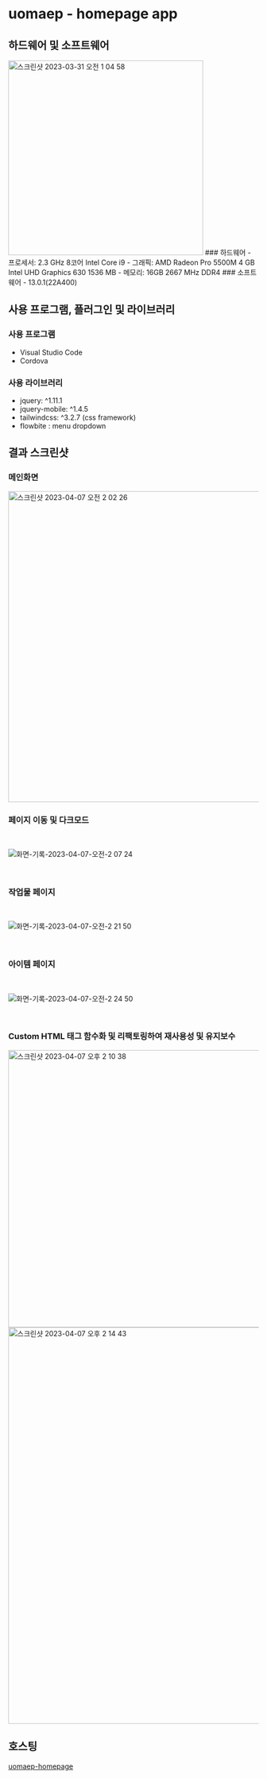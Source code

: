 # uomaep - homepage app
## 하드웨어 및 소프트웨어
<img width="392" alt="스크린샷 2023-03-31 오전 1 04 58" src="https://user-images.githubusercontent.com/114221785/228896845-31d67670-884c-4ac7-8c20-652844c19e98.png">
### 하드웨어
- 프로세서: 2.3 GHz 8코어 Intel Core i9
- 그래픽: AMD Radeon Pro 5500M 4 GB Intel UHD Graphics 630 1536 MB
- 메모리: 16GB 2667 MHz DDR4
### 소프트웨어
- 13.0.1(22A400)

## 사용 프로그램, 플러그인 및 라이브러리
### 사용 프로그램
- Visual Studio Code
- Cordova

### 사용 라이브러리
- jquery: ^1.11.1
- jquery-mobile: ^1.4.5
- tailwindcss: ^3.2.7 (css framework)
- flowbite : menu dropdown

## 결과 스크린샷
### 메인화면
<img width="626" alt="스크린샷 2023-04-07 오전 2 02 26" src="https://user-images.githubusercontent.com/114221785/230446707-d5058cb2-a26c-4e79-ad57-2e5ced425048.png">

### 페이지 이동 및 다크모드
<br>

![화면-기록-2023-04-07-오전-2 07 24](https://user-images.githubusercontent.com/114221785/230448875-a185785f-5c9b-451e-a0a1-cb2cdaae365a.gif)

<br>

### 작업물 페이지
<br>

![화면-기록-2023-04-07-오전-2 21 50](https://user-images.githubusercontent.com/114221785/230451640-d095502a-b6c1-48d5-8387-0ead47874e7f.gif)

<br>

### 아이템 페이지
<br>

![화면-기록-2023-04-07-오전-2 24 50](https://user-images.githubusercontent.com/114221785/230452573-bef4dc18-95e0-4ba6-9f2f-99d6d674773f.gif)

<br>

### Custom HTML 태그 함수화 및 리팩토링하여 재사용성 및 유지보수
<img width="558" alt="스크린샷 2023-04-07 오후 2 10 38" src="https://user-images.githubusercontent.com/114221785/230545147-f072bfbc-cb7f-4788-b590-96a414729e4b.png">

<img width="798" alt="스크린샷 2023-04-07 오후 2 14 43" src="https://user-images.githubusercontent.com/114221785/230545575-bab5b617-8fa8-4de7-b5aa-82348ac91c26.png">

## 호스팅
<a href="https://uomaep.github.io/uomaep-homepage/">uomaep-homepage</a>

